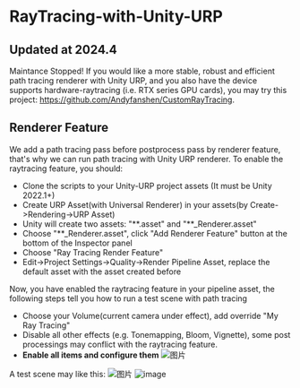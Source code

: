# RayTracing-with-Unity-URP

## Updated at 2024.4
Maintance Stopped!
If you would like a more stable, robust and efficient path tracing renderer with Unity URP, and you also have the device supports hardware-raytracing (i.e. RTX series GPU cards), you may try this project: https://github.com/Andyfanshen/CustomRayTracing.

## Renderer Feature
We add a path tracing pass before postprocess pass by renderer feature, that's why we can run path tracing with Unity URP renderer.
To enable the raytracing feature, you should:
* Clone the scripts to your Unity-URP project assets (It must be Unity 2022.1+)
* Create URP Asset(with Universal Renderer) in your assets(by Create->Rendering->URP Asset)
* Unity will create two assets: "\*\*.asset" and "\*\*_Renderer.asset"
* Choose "\*\*_Renderer.asset", click "Add Renderer Feature" button at the bottom of the Inspector panel
* Choose "Ray Tracing Render Feature"
* Edit->Project Settings->Quality->Render Pipeline Asset, replace the default asset with the asset created before

Now, you have enabled the raytracing feature in your pipeline asset, the following steps tell you how to run a test scene with path tracing
* Choose your Volume(current camera under effect), add override "My Ray Tracing"
* Disable all other effects (e.g. Tonemapping, Bloom, Vignette), some post processings may conflict with the raytracing feature.
* **Enable all items and configure them**
![图片](https://github.com/Andyfanshen/RayTracing-with-Unity-URP/assets/33785908/634829fb-f50e-41f1-91e3-bec7fdd6c7b7)

A test scene may like this:
![图片](https://user-images.githubusercontent.com/33785908/157629119-299b1f9e-26db-41ce-8282-c1fbfa0e66db.png)
![image](https://user-images.githubusercontent.com/33785908/159110271-2d00e941-dc66-4817-b412-40dc553e7ada.png)
